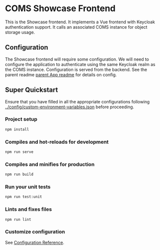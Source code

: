 # COMS Showcase Frontend

This is the Showcase frontend. It implements a Vue frontend with Keycloak authentication support. It calls an associated COMS instance for object storage usage.

## Configuration

The Showcase frontend will require some configuration. We will need to configure the application to authenticate using the same Keycloak realm as the COMS instance. Configuration is served from the backend. See the parent readme  [parent App readme](../README.md) for details on config.

## Super Quickstart

Ensure that you have filled in all the appropriate configurations following [../config/custom-environment-variables.json](../config/custom-environment-variables.json) before proceeding.

### Project setup

``` sh
npm install
```

### Compiles and hot-reloads for development

``` sh
npm run serve
```

### Compiles and minifies for production

``` sh
npm run build
```

### Run your unit tests

``` sh
npm run test:unit
```

### Lints and fixes files

``` sh
npm run lint
```

### Customize configuration

See [Configuration Reference](https://cli.vuejs.org/config/).
